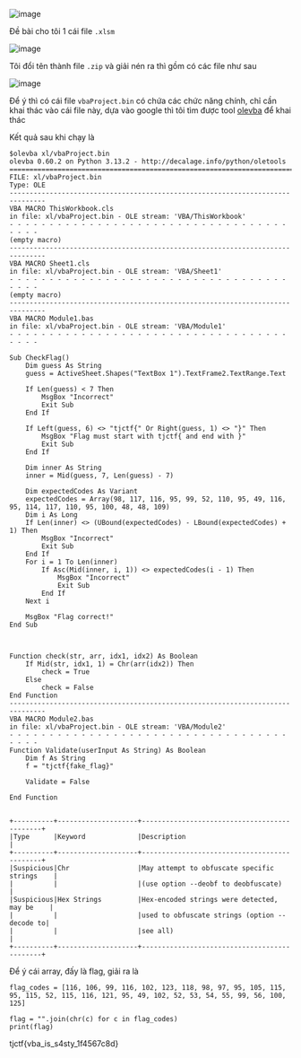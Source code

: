 ![image](https://github.com/user-attachments/assets/76f385f1-8adf-4a31-9e15-bb3afedd34a2)

Đề bài cho tôi 1 cái file `.xlsm`

![image](https://github.com/user-attachments/assets/97ee0791-6020-4a75-9f0f-d9195048a667)

Tôi đổi tên thành file `.zip` và giải nén ra thì gồm có các file như sau

![image](https://github.com/user-attachments/assets/3f0ea1a8-76b3-48a5-88be-9243ea3b2790)

Để ý thì có cái file `vbaProject.bin` có chứa các chức năng chính, chỉ cần khai thác vào cái file này, dựa vào google thì tôi tìm được tool [olevba](https://github.com/decalage2/oletools/wiki/olevba) để khai thác

Kết quả sau khi chạy là

```
$olevba xl/vbaProject.bin
olevba 0.60.2 on Python 3.13.2 - http://decalage.info/python/oletools
===============================================================================
FILE: xl/vbaProject.bin
Type: OLE
-------------------------------------------------------------------------------
VBA MACRO ThisWorkbook.cls
in file: xl/vbaProject.bin - OLE stream: 'VBA/ThisWorkbook'
- - - - - - - - - - - - - - - - - - - - - - - - - - - - - - - - - - - - - - -
(empty macro)
-------------------------------------------------------------------------------
VBA MACRO Sheet1.cls
in file: xl/vbaProject.bin - OLE stream: 'VBA/Sheet1'
- - - - - - - - - - - - - - - - - - - - - - - - - - - - - - - - - - - - - - -
(empty macro)
-------------------------------------------------------------------------------
VBA MACRO Module1.bas
in file: xl/vbaProject.bin - OLE stream: 'VBA/Module1'
- - - - - - - - - - - - - - - - - - - - - - - - - - - - - - - - - - - - - - -

Sub CheckFlag()
    Dim guess As String
    guess = ActiveSheet.Shapes("TextBox 1").TextFrame2.TextRange.Text

    If Len(guess) < 7 Then
        MsgBox "Incorrect"
        Exit Sub
    End If

    If Left(guess, 6) <> "tjctf{" Or Right(guess, 1) <> "}" Then
        MsgBox "Flag must start with tjctf{ and end with }"
        Exit Sub
    End If

    Dim inner As String
    inner = Mid(guess, 7, Len(guess) - 7)

    Dim expectedCodes As Variant
    expectedCodes = Array(98, 117, 116, 95, 99, 52, 110, 95, 49, 116, 95, 114, 117, 110, 95, 100, 48, 48, 109)
    Dim i As Long
    If Len(inner) <> (UBound(expectedCodes) - LBound(expectedCodes) + 1) Then
        MsgBox "Incorrect"
        Exit Sub
    End If
    For i = 1 To Len(inner)
        If Asc(Mid(inner, i, 1)) <> expectedCodes(i - 1) Then
            MsgBox "Incorrect"
            Exit Sub
        End If
    Next i

    MsgBox "Flag correct!"
End Sub



Function check(str, arr, idx1, idx2) As Boolean
    If Mid(str, idx1, 1) = Chr(arr(idx2)) Then
        check = True
    Else
        check = False
End Function
-------------------------------------------------------------------------------
VBA MACRO Module2.bas
in file: xl/vbaProject.bin - OLE stream: 'VBA/Module2'
- - - - - - - - - - - - - - - - - - - - - - - - - - - - - - - - - - - - - - -
Function Validate(userInput As String) As Boolean
    Dim f As String
    f = "tjctf{fake_flag}"

    Validate = False

End Function


+----------+--------------------+---------------------------------------------+
|Type      |Keyword             |Description                                  |
+----------+--------------------+---------------------------------------------+
|Suspicious|Chr                 |May attempt to obfuscate specific strings    |
|          |                    |(use option --deobf to deobfuscate)          |
|Suspicious|Hex Strings         |Hex-encoded strings were detected, may be    |
|          |                    |used to obfuscate strings (option --decode to|
|          |                    |see all)                                     |
+----------+--------------------+---------------------------------------------+
```
Để ý cái array, đấy là flag, giải ra là 

```
flag_codes = [116, 106, 99, 116, 102, 123, 118, 98, 97, 95, 105, 115, 95, 115, 52, 115, 116, 121, 95, 49, 102, 52, 53, 54, 55, 99, 56, 100, 125]

flag = "".join(chr(c) for c in flag_codes)
print(flag)
```

tjctf{vba_is_s4sty_1f4567c8d}

